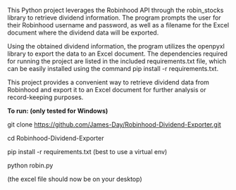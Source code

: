 This Python project leverages the Robinhood API through the robin_stocks library to retrieve dividend information. The program prompts the user for their Robinhood username and password, as well as a filename for the Excel document where the dividend data will be exported.

Using the obtained dividend information, the program utilizes the openpyxl library to export the data to an Excel document. The dependencies required for running the project are listed in the included requirements.txt file, which can be easily installed using the command pip install -r requirements.txt.

This project provides a convenient way to retrieve dividend data from Robinhood and export it to an Excel document for further analysis or record-keeping purposes.


**To run: (only tested for Windows)**

git clone https://github.com/James-Day/Robinhood-Dividend-Exporter.git

cd Robinhood-Dividend-Exporter

pip install -r requirements.txt (best to use a virtual env)

python robin.py

(the excel file should now be on your desktop)
